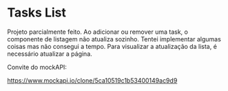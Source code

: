 # Tasks List

Projeto parcialmente feito.
Ao adicionar ou remover uma task, o componente de listagem não atualiza sozinho. 
Tentei implementar algumas coisas mas não consegui a tempo. Para visualizar a atualização da lista, é necessário atualizar a página.

Convite do mockAPI:

https://www.mockapi.io/clone/5ca10519c1b53400149ac9d9
